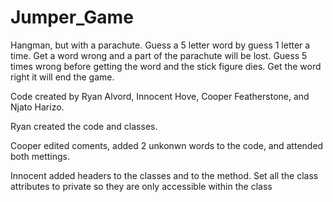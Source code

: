 # Jumper_Game
Hangman, but with a parachute. Guess a 5 letter word by guess 1 letter a time. Get a word wrong and a part of the parachute will be lost. Guess 5 times wrong before getting the word and the stick figure dies. Get the word right it will end the game.

Code created by Ryan Alvord, Innocent Hove, Cooper Featherstone, and Njato Harizo.

Ryan created the code and classes.

Cooper edited coments, added 2 unkonwn words to the code, and attended both mettings.

Innocent added headers to the classes and to the method. Set all the class attributes to private so they are only accessible within the class
